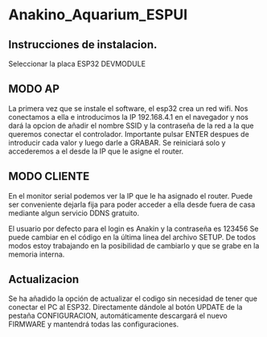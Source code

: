 # Anakino_Aquarium_ESPUI

## Instrucciones de instalacion.

Seleccionar la placa ESP32 DEVMODULE

## MODO AP
La primera vez que se instale el software, el esp32 crea un red wifi. Nos conectamos a ella e introducimos la IP 192.168.4.1 en el navegador y nos dará la opcion de añadir el nombre SSID y la contraseña de la red a la que queremos conectar el controlador. Importante pulsar ENTER despues de introducir cada valor y luego darle a GRABAR. Se reiniciará solo y accederemos a el desde la IP que le asigne el router.
## MODO CLIENTE
En el monitor serial podemos ver la IP que le ha asignado el router. Puede ser conveniente dejarla fija para poder acceder a ella desde fuera de casa mediante algun servicio DDNS gratuito.

El usuario por defecto para el login es Anakin y la contraseña es 123456 Se puede cambiar en el código en la última linea del archivo SETUP. De todos modos estoy trabajando en la posibilidad de cambiarlo y que se grabe en la memoria interna.


## Actualizacion

Se ha añadido la opción de actualizar el codigo sin necesidad de tener que conectar el PC al ESP32. Directamente dándole al botón UPDATE de la pestaña CONFIGURACION, automáticamente descargará el nuevo FIRMWARE y mantendrá todas las configuraciones.

